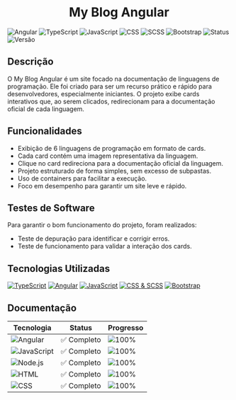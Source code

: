 <h1 align="center">My Blog Angular</h1>


![Angular](https://img.shields.io/badge/Angular-DD0031?style=for-the-badge&logo=angular&logoColor=white)
![TypeScript](https://img.shields.io/badge/TypeScript-007ACC?style=for-the-badge&logo=typescript&logoColor=white)
![JavaScript](https://img.shields.io/badge/JavaScript-F7DF1E?style=for-the-badge&logo=javascript&logoColor=black)
![CSS](https://img.shields.io/badge/CSS-1572B6?style=for-the-badge&logo=css3&logoColor=white)
![SCSS](https://img.shields.io/badge/SCSS-CC6699?style=for-the-badge&logo=sass&logoColor=white)
![Bootstrap](https://img.shields.io/badge/Bootstrap-7952B3?style=for-the-badge&logo=bootstrap&logoColor=white)
![Status](https://img.shields.io/badge/Status-Ativo-brightgreen?style=for-the-badge)
![Versão](https://img.shields.io/badge/Versão-1.0-blue?style=for-the-badge)

## Descrição 

O My Blog Angular é um site focado na documentação de linguagens de programação. Ele foi criado para ser um recurso prático e rápido para desenvolvedores, especialmente iniciantes. O projeto exibe cards interativos que, ao serem clicados, redirecionam para a documentação oficial de cada linguagem.

## Funcionalidades

- Exibição de 6 linguagens de programação em formato de cards.
- Cada card contém uma imagem representativa da linguagem.
- Clique no card redireciona para a documentação oficial da linguagem.
- Projeto estruturado de forma simples, sem excesso de subpastas.
- Uso de containers para facilitar a execução.
- Foco em desempenho para garantir um site leve e rápido.

## Testes de Software

Para garantir o bom funcionamento do projeto, foram realizados:
- Teste de depuração para identificar e corrigir erros.
- Teste de funcionamento para validar a interação dos cards.

## Tecnologias Utilizadas

[![TypeScript](https://img.shields.io/badge/TypeScript-⚡%20Tipagem%20Forte-007ACC?style=flat-square&logo=typescript&logoColor=white)](https://www.typescriptlang.org/)
[![Angular](https://img.shields.io/badge/Angular-🔥%20Framework%20Poderoso-DD0031?style=flat-square&logo=angular&logoColor=white)](https://angular.io/)
[![JavaScript](https://img.shields.io/badge/JavaScript-✨%20Dinamismo%20Web-F7DF1E?style=flat-square&logo=javascript&logoColor=black)](https://developer.mozilla.org/en-US/docs/Web/JavaScript)
[![CSS & SCSS](https://img.shields.io/badge/CSS%20&%20SCSS-🎨%20Estilização%20Avançada-CC6699?style=flat-square&logo=sass&logoColor=white)](https://sass-lang.com/)
[![Bootstrap](https://img.shields.io/badge/Bootstrap-📱%20Responsividade%20Garantida-7952B3?style=flat-square&logo=bootstrap&logoColor=white)](https://getbootstrap.com/)

## Documentação 

| Tecnologia | Status | Progresso |
|------------|--------|-----------|
| ![Angular](https://img.shields.io/badge/Angular-DD0031?style=flat-square&logo=angular&logoColor=white) | ✅ Completo | ![100%](https://progress-bar.dev/100) |
| ![JavaScript](https://img.shields.io/badge/JavaScript-F7DF1E?style=flat-square&logo=javascript&logoColor=black) | ✅ Completo | ![100%](https://progress-bar.dev/100) |
| ![Node.js](https://img.shields.io/badge/Node.js-339933?style=flat-square&logo=nodedotjs&logoColor=white) | ✅ Completo | ![100%](https://progress-bar.dev/100) |
| ![HTML](https://img.shields.io/badge/HTML-E34F26?style=flat-square&logo=html5&logoColor=white) | ✅ Completo | ![100%](https://progress-bar.dev/100) |
| ![CSS](https://img.shields.io/badge/CSS-1572B6?style=flat-square&logo=css3&logoColor=white) | ✅ Completo | ![100%](https://progress-bar.dev/100) |
